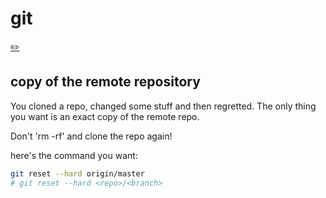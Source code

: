 # git
[✏️](https://github.com/meleu/my-notes/edit/master/git.md)

## copy of the remote repository

You cloned a repo, changed some stuff and then regretted. The only thing you want is an exact copy of the remote repo.

Don't 'rm -rf' and clone the repo again!

here's the command you want:

```sh
git reset --hard origin/master
# git reset --hard <repo>/<branch>
```


